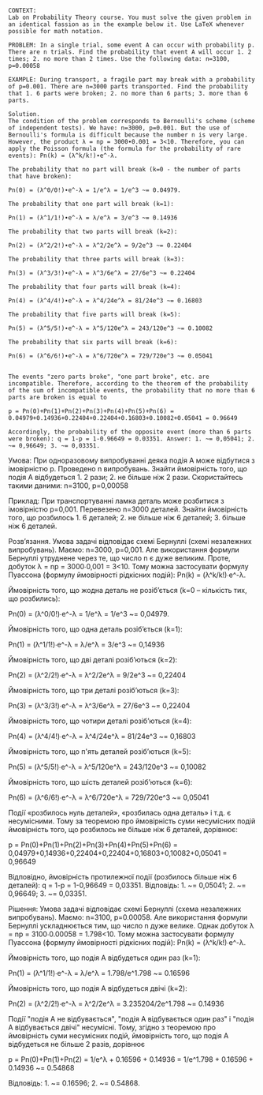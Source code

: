 ```
CONTEXT:
Lab on Probability Theory course. You must solve the given problem in an identical fassion as in the example below it. Use LaTeX whenever possible for math notation.

PROBLEM: In a single trial, some event A can occur with probability p. There are n trials. Find the probability that event A will occur 1. 2 times; 2. no more than 2 times. Use the following data: n=3100, p=0.00058

EXAMPLE: During transport, a fragile part may break with a probability of p=0.001. There are n=3000 parts transported. Find the probability that 1. 6 parts were broken; 2. no more than 6 parts; 3. more than 6 parts.

Solution.
The condition of the problem corresponds to Bernoulli's scheme (scheme of independent tests). We have: n=3000, p=0.001. But the use of Bernoulli's formula is difficult because the number n is very large. However, the product λ = np = 3000∙0.001 = 3<10. Therefore, you can apply the Poisson formula (the formula for the probability of rare events): Pn(k) = (λ^k/k!)∙e^-λ.

The probability that no part will break (k=0 - the number of parts that have broken):

Pn(0) = (λ^0/0!)∙e^-λ = 1/e^λ = 1/e^3 ~= 0.04979.

The probability that one part will break (k=1):

Pn(1) = (λ^1/1!)∙e^-λ = λ/e^λ = 3/e^3 ~= 0.14936

The probability that two parts will break (k=2):

Pn(2) = (λ^2/2!)∙e^-λ = λ^2/2e^λ = 9/2e^3 ~= 0.22404

The probability that three parts will break (k=3):

Pn(3) = (λ^3/3!)∙e^-λ = λ^3/6e^λ = 27/6e^3 ~= 0.22404

The probability that four parts will break (k=4):

Pn(4) = (λ^4/4!)∙e^-λ = λ^4/24e^λ = 81/24e^3 ~= 0.16803

The probability that five parts will break (k=5):

Pn(5) = (λ^5/5!)∙e^-λ = λ^5/120e^λ = 243/120e^3 ~= 0.10082

The probability that six parts will break (k=6):

Pn(6) = (λ^6/6!)∙e^-λ = λ^6/720e^λ = 729/720e^3 ~= 0.05041


The events "zero parts broke", "one part broke", etc. are incompatible. Therefore, according to the theorem of the probability of the sum of incompatible events, the probability that no more than 6 parts are broken is equal to

p = Pn(0)+Pn(1)+Pn(2)+Pn(3)+Pn(4)+Pn(5)+Pn(6) = 0.04979+0.14936+0.22404+0.22404+0.16803+0.10082+0.05041 = 0.96649

Accordingly, the probability of the opposite event (more than 6 parts were broken): q = 1-p = 1-0.96649 = 0.03351. Answer: 1. ~= 0,05041; 2. ~= 0,96649; 3. ~= 0,03351.
```

Умова:
При одноразовому випробуванні деяка подія A може відбутися з імовірністю p. Проведено n випробувань. Знайти ймовірність того, що подія A відбудеться 1. 2 рази; 2. не більше ніж 2 рази. Скористайтесь такими даними: n=3100, p=0,00058

Приклад:
При транспортуванні ламка деталь може розбитися з імовірністю p=0,001. Перевезено n=3000 деталей. Знайти ймовірність того, що розбилось 1. 6 деталей; 2. не більше ніж 6 деталей; 3. більше ніж 6 деталей.

Розв’язання.
Умова задачі відповідає схемі Бернуллі (схемі незалежних випробувань). Маємо: n=3000, p=0,001. Але використання формули Бернуллі утруднене через те, що число n є дуже великим. Проте, добуток λ = np = 3000∙0,001 = 3<10. Тому можна застосувати формулу Пуассона (формулу ймовірності рідкісних подій): Pn(k) = (λ^k/k!)∙e^-λ.

Ймовірність того, що жодна деталь не розіб’ється (k=0 – кількість тих, що розбились):

Pn(0) = (λ^0/0!)∙e^-λ = 1/e^λ = 1/e^3 ~= 0,04979.

Ймовірність того, що одна деталь розіб’ється (k=1):

Pn(1) = (λ^1/1!)∙e^-λ = λ/e^λ = 3/e^3 ~= 0,14936

Ймовірність того, що дві деталі розіб’ються (k=2):

Pn(2) = (λ^2/2!)∙e^-λ = λ^2/2e^λ = 9/2e^3 ~= 0,22404

Ймовірність того, що три деталі розіб’ються (k=3):

Pn(3) = (λ^3/3!)∙e^-λ = λ^3/6e^λ = 27/6e^3 ~= 0,22404

Ймовірність того, що чотири деталі розіб’ються (k=4):

Pn(4) = (λ^4/4!)∙e^-λ = λ^4/24e^λ = 81/24e^3 ~= 0,16803

Ймовірність того, що п'ять деталей розіб’ються (k=5):

Pn(5) = (λ^5/5!)∙e^-λ = λ^5/120e^λ = 243/120e^3 ~= 0,10082

Ймовірність того, що шість деталей розіб’ються (k=6):

Pn(6) = (λ^6/6!)∙e^-λ = λ^6/720e^λ = 729/720e^3 ~= 0,05041

Події «розбилось нуль деталей», «розбилась одна деталь» і т.д. є несумісними. Тому за теоремою про ймовірність суми несумісних подій ймовірність того, що розбилось не більше ніж 6 деталей, дорівнює:

p = Pn(0)+Pn(1)+Pn(2)+Pn(3)+Pn(4)+Pn(5)+Pn(6) = 0,04979+0,14936+0,22404+0,22404+0,16803+0,10082+0,05041 = 0,96649

Відповідно, ймовірність протилежної події (розбилось більше ніж 6 деталей): q = 1-p = 1-0,96649 = 0,03351. Відповідь: 1. ~= 0,05041; 2. ~= 0,96649; 3. ~= 0,03351.

Рішення:
Умова задачі відповідає схемі Бернуллі (схема незалежних випробувань). Маємо: n=3100, p=0.00058. Але використання формули Бернуллі ускладнюється тим, що число n дуже велике. Однак добуток λ = np = 3100∙0.00058 = 1.798<10. Тому можна застосувати формулу Пуассона (формулу ймовірності рідкісних подій): Pn(k) = (λ^k/k!)∙e^-λ.

Ймовірність того, що подія A відбудеться один раз (k=1):

Pn(1) = (λ^1/1!)∙e^-λ = λ/e^λ = 1.798/e^1.798 ~= 0.16596

Ймовірність того, що подія A відбудеться двічі (k=2):

Pn(2) = (λ^2/2!)∙e^-λ = λ^2/2e^λ = 3.235204/2e^1.798 ~= 0.14936

Події "подія A не відбувається", "подія A відбувається один раз" і "подія A відбувається двічі" несумісні. Тому, згідно з теоремою про ймовірність суми несумісних подій, ймовірність того, що подія A відбудеться не більше 2 разів, дорівнює

p = Pn(0)+Pn(1)+Pn(2) = 1/e^λ + 0.16596 + 0.14936 = 1/e^1.798 + 0.16596 + 0.14936 ~= 0.54868

Відповідь: 1. ~= 0.16596; 2. ~= 0.54868.
